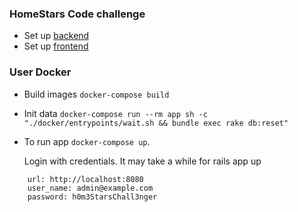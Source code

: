 ### HomeStars Code challenge

- Set up [backend](./backend/README.md)
- Set up [frontend](./frontend/README.md)

### User Docker

- Build images `docker-compose build`
- Init data `docker-compose run --rm app sh -c  "./docker/entrypoints/wait.sh && bundle exec rake db:reset"`  
- To run app `docker-compose up`.
  
  Login with credentials. It may take a while for rails app up

```
    url: http://localhost:8080
    user_name: admin@example.com
    password: h0m3StarsChall3nger
```
